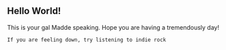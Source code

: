 ## Hello World!

This is your gal Madde speaking. Hope you are having a tremendously day!

`If you are feeling down, try listening to indie rock`
